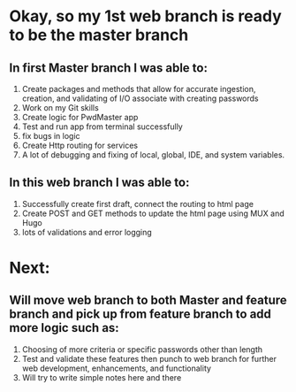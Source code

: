 <h1>Okay, so my 1st web branch is ready to be the master branch</h1>

<h2>In first Master branch I was able to: </h2>
<ol>
<li>Create packages and methods that allow for accurate ingestion, creation, and validating of I/O associate with creating passwords</li>
<li>Work on my Git skills</li>
<li>Create logic for PwdMaster app</li>
<li>Test and run app from terminal successfully</li>
<li>fix bugs in logic</li>
<li>Create Http routing for services</li>
<li>A lot of debugging and fixing of local, global, IDE, and system variables.</li>
</ol>
<h2>In this web branch I was able to:</h2>
<ol>
<li>Successfully create first draft, connect the routing to html page</li>
<li>Create POST and GET methods to update the html page using MUX and Hugo</li>
<li>lots of validations and error logging </li>
</ol>

<h1>Next:</h1>
<h2>Will move web branch to both Master and feature branch and pick up from feature branch to add more logic such as:</h2>
<ol>
<li>Choosing of more criteria or specific passwords other than length</li>
<li>Test and validate these features then punch to web branch for further web development, enhancements, and functionality</li>
<li>Will try to write simple notes here and there</li>
</ol>
